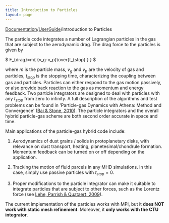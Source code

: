 ```yaml
---
title: Introduction to Particles
layout: page
---
```

[Documentation]({{site.baseurl}}/AthenaDocs)/[UserGuide]({{site.baseurl}}/AthenaDocsUG)/Introduction to Particles

The particle code integrates a number of Lagrangian particles in the gas that are subject to the aerodynamic drag. The drag force to the particles is given by

<!---
![alt aerodynamic drag]({{site.baseurl}}/images/drag.png)
-->

$
F_{drag}=m{ {v_g-v_p}\over{t_{stop} } }
$

where $m$ is the particle mass, $v_g$ and $v_p$ are the velocity of gas and particles, $t_{stop}$ is the stopping time, characterizing the coupling between gas and particles. Particles can either respond to the gas motion passively, or also provide back reaction to the gas as momentum and energy feedback. Two particle integrators are designed to deal with particles with any $t_{stop}$ from zero to infinity. A full description of the algorithms and test problems can be found in 'Particle-gas Dynamics with Athena: Method and Convergence' ([Bai & Stone, 2010](http://adsabs.harvard.edu/abs/2010ApJS..190..297B)). The particle integrators and the overall hybrid particle-gas scheme are both second order accurate in space and time.

Main applications of the particle-gas hybrid code include:

1. Aerodynamics of dust grains / solids in protoplanetary disks, with relevance on dust transport, heating, planetesimal/chondrule formation. Momentum feedback can be turned on or off depending on the application.

2. Tracking the motion of fluid parcels in any MHD simulations. In this case, simply use passive particles with $t_{stop}=0$.

3. Proper modifications to the particle integrator can make it suitable to integrate particles that are subject to other forces, such as the Lorentz force (see [Lehe, Parrish & Quataert, 2009](http://adsabs.harvard.edu/abs/2009ApJ...707..404L)).

The current implementation of the particles works with MPI, but it **does NOT work with static mesh refinement**. Moreover, it **only works with the CTU integrator**.
